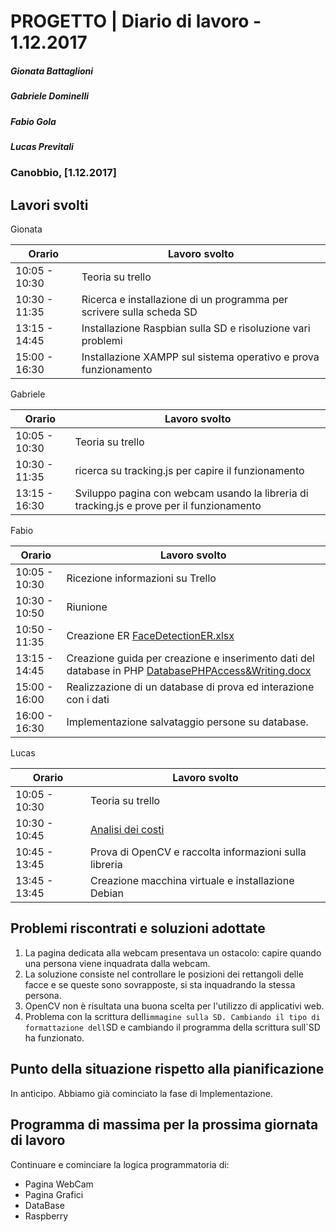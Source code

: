 # PROGETTO | Diario di lavoro - 1.12.2017
##### Gionata Battaglioni
##### Gabriele Dominelli
##### Fabio Gola
##### Lucas Previtali
### Canobbio, [1.12.2017]

## Lavori svolti
Gionata


|Orario        |Lavoro svolto                 |
|--------------|------------------------------|
|10:05 - 10:30 |Teoria su trello			        |
|10:30 - 11:35 |Ricerca e installazione di un programma per scrivere sulla scheda SD|                   
|13:15 - 14:45 |Installazione Raspbian sulla SD e risoluzione vari problemi|
|15:00 - 16:30 |Installazione XAMPP sul sistema operativo e prova funzionamento|

Gabriele

|Orario        |Lavoro svolto                 |
|--------------|------------------------------|
|10:05 - 10:30 |Teoria su trello			        |
|10:30 - 11:35 |ricerca su tracking.js per capire il funzionamento|                           
|13:15 - 16:30 |Sviluppo pagina con webcam usando la libreria di tracking.js e prove per il funzionamento|


Fabio

|Orario        |Lavoro svolto                 |
|--------------|------------------------------|
|10:05 - 10:30 |Ricezione informazioni su Trello						      |
|10:30 - 10:50 |Riunione						      |
|10:50 - 11:35 |Creazione ER [FaceDetectionER.xlsx](../FaceDetectionER.xlsx)|                           
|13:15 - 14:45 |Creazione guida per creazione e inserimento dati del database in PHP  [DatabasePHPAccess&Writing.docx](../DatabasePHPAccess&Writing.docx)|
|15:00 - 16:00 |Realizzazione di un database di prova ed interazione con i dati|
|16:00 - 16:30 |Implementazione salvataggio persone su database.|


Lucas


|Orario        |Lavoro svolto                 |
|--------------|------------------------------|
|10:05 - 10:30 |Teoria su trello			        |
|10:30 - 10:45 |[Analisi dei costi](../I3_COSTI_PROG2.md)|
|10:45 - 13:45 |Prova di OpenCV e raccolta informazioni sulla libreria|
|13:45 - 13:45 |Creazione macchina virtuale e installazione Debian|



##  Problemi riscontrati e soluzioni adottate
1. La pagina dedicata alla webcam presentava un ostacolo: capire quando una persona viene inquadrata dalla webcam.
2. La soluzione consiste nel controllare le posizioni dei rettangoli delle facce e se queste sono sovrapposte, si sta inquadrando la stessa persona.
1. OpenCV non è risultata una buona scelta per l'utilizzo di applicativi web.
4. Problema con la scrittura dell`immagine sulla SD. Cambiando il tipo di formattazione dell`SD e cambiando il programma della scrittura sull`SD ha funzionato.

##  Punto della situazione rispetto alla pianificazione
In anticipo. Abbiamo già cominciato la fase di Implementazione.

## Programma di massima per la prossima giornata di lavoro
Continuare e cominciare la logica programmatoria di:
- Pagina WebCam
- Pagina Grafici
- DataBase
- Raspberry
